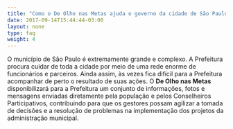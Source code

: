 ```yaml
---
title: "Como o De Olho nas Metas ajuda o governo da cidade de São Paulo?"
date: 2017-09-14T15:44:44-03:00
layout: none
type: faq
weight: 4
---
```


O município de São Paulo é extremamente grande e complexo. A Prefeitura procura cuidar de toda a cidade por meio de uma rede enorme de funcionários e parceiros. Ainda assim, às vezes fica difícil para a Prefeitura acompanhar de perto o resultado de suas ações. O **De Olho nas Metas** disponibilizará para a Prefeitura um conjunto de informações, fotos e mensagens enviadas diretamente pela população e pelos Conselheiros Participativos, contribuindo para que os gestores possam agilizar a tomada de decisões e a resolução de problemas na implementação dos projetos da administração municipal.
